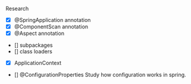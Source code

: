 Research 
- [x] @SpringApplication annotation 
- [x] @ComponentScan annotation
- [x] @Aspect annotation
- [] subpackages 
- [] class loaders
- [x] ApplicationContext
- [] @ConfigurationProperties
Study how configuration works in spring.

